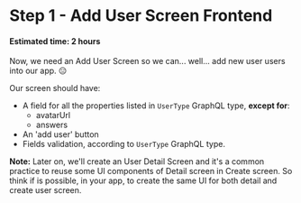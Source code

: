# Step 1 - Add User Screen Frontend
#### Estimated time: 2 hours

Now, we need an Add User Screen so we can... well... add new user users into our app. 😑

Our screen should have:
- A field for all the properties listed in `UserType` GraphQL type, **except for**:
  - avatarUrl
  - answers
- An 'add user' button
- Fields validation, according to `UserType` GraphQL type.


**Note:** Later on, we'll create an User Detail Screen and it's a common practice to reuse some UI components of Detail screen in Create screen. So think if is possible, in your app, to create the same UI for both detail and create user screen.